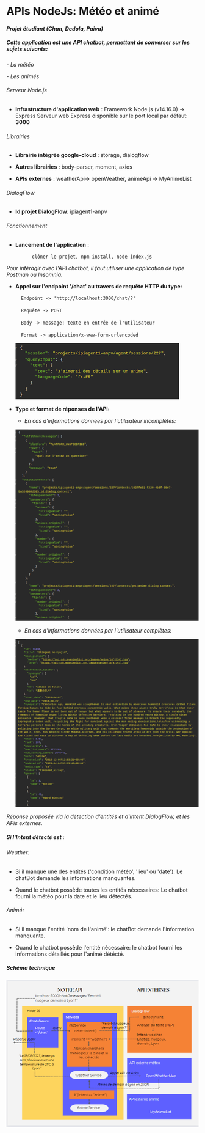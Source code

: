 # APIs NodeJs: Météo et animé
#### *Projet étudiant (Chan, Dedola, Paiva)*
##### *Cette application est une API chatbot, permettant de converser sur les sujets suivants:*
 *- La météo*
 
 *- Les animés*

###### Serveur Node.js

- **Infrastructure d'application web** : Framework Node.js (v14.16.0) -\> Express
 Serveur web Express disponible sur le port local par défaut: **3000**
 
###### Librairies
 
 - **Librairie intégrée google-cloud** : storage, dialogflow
 
 - **Autres librairies** : body-parser, moment, axios
 
 - **APIs externes** : weatherApi-> openWeather, animeApi -> MyAnimeList


###### DialogFlow

- **Id projet DialogFlow**: ipiagent1-anpv

###### Fonctionnement

- **Lancement de l'application** : 

            clôner le projet, npm install, node index.js

*Pour intéragir avec l'API chatbot, il faut utiliser une application de type Postman ou Insomnia.*
                        
- **Appel sur l'endpoint '/chat' au travers de requête HTTP du type:**

        Endpoint -> 'http://localhost:3000/chat/?'

        Requête -> POST

        Body -> message: texte en entrée de l'utilisateur

        Format -> application/x-www-form-urlencoded

    ![Screenshot](query.png)

- **Type et format de réponses de l'API:** 

  - *En cas d'informations données par l'utilisateur incomplètes:*
  
  ![Screenshot](reponseInfosManquantes.png)
  
   - *En cas d'informations données par l'utilisateur complètes:*
   
  ![Screenshot](reponseInfosCompletes.png)


*Réponse proposée via la détection d'entités et d'intent DialogFlow, et les APis externes.*

##### Si l'Intent détecté est :

 ###### Weather: 
 - Si il manque une des entités ('condition météo', 'lieu' ou 'date'):
      Le chatBot demande les informations manquantes.
 
 - Quand le chatbot possède toutes les entités nécessaires:
        Le chatbot fourni la météo pour la date et le lieu détectés.
 
 ###### Animé:
 - Si il manque l'entité 'nom de l'animé':
      le chatBot demande l'information manquante.
 
 - Quand le chatbot possède l'entité nécessaire:
        le chatbot fourni les informations détaillés pour l'animé détécté.

##### Schéma technique

![Screenshot](schema.PNG)


                                     

                        
